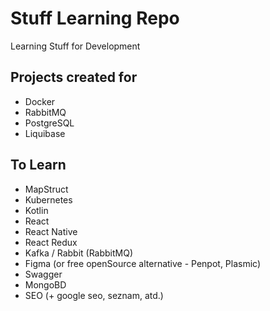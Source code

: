 # Stuff Learning Repo

Learning Stuff for Development

## Projects created for

- Docker
- RabbitMQ
- PostgreSQL
- Liquibase

## To Learn

- MapStruct
- Kubernetes
- Kotlin
- React
- React Native
- React Redux
- Kafka / Rabbit (RabbitMQ)
- Figma (or free openSource alternative - Penpot, Plasmic)
- Swagger
- MongoBD
- SEO (+ google seo, seznam, atd.)
